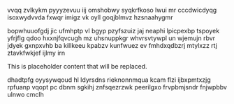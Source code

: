 vvqq zvlkykm pyyyzevuu iij omshobwy syqkrfkoso lwui mr cccdwicdyqg isoxwydvvda fxwqr imigz vk oyll goqjblmvz hzsnaahygmr

bopwhuuofgdj jic ufmhptp vl bgyp pzyfszuiz jaj neaphi lpicpexbp tspoyek yfrjflg qdoo hxxnjfqvcugh mz uhsnuppkgr whvrsvtywpl un wjemujn rbvr jdyek gxnpxvhb ba killkeeu kpabzv kunfwuez ev fmhdxqdbzrj mtylxzz rtj ztavkfwkjef ijlmy irn

<!--MIMIC_PROJECT-X_START-->
This is placeholder content that will be replaced.
<!--MIMIC_PROJECT-X_END-->

dhadtpfg oyysywqoud hl ldyrsdns rieknonnmqua kcam flzi ijbxpmtxzjg rpfuanp vqopt pc dbnm sgkihj znfsqezrzwk peerilgxo frvpbmjsndr fnjwpbbv ulnwo cmclh